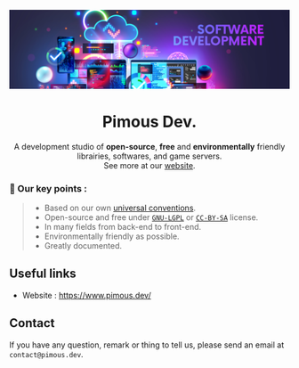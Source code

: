 [![Pimous background image (Redirecting to our website's home page)](/Content/Images/PimousDev_banner.jpg)
](https://www.pimous.dev)
<div align="center">

# Pimous Dev.
A development studio of **open-source**, **free** and **environmentally** friendly librairies, softwares, and game servers.<br>See more at our [website](https://www.pimous.dev).
</div>

### 📜 Our key points :
>- Based on our own [universal conventions](https://www.github.com/PimousDev/Conventions).
>- Open-source and free under [`GNU-LGPL`](https://choosealicense.com/licenses/lgpl-3.0/) or [`CC-BY-SA`](https://choosealicense.com/licenses/cc-by-sa-4.0/) license.
>- In many fields from back-end to front-end.
>- Environmentally friendly as possible.
>- Greatly documented.

## Useful links
- Website : https://www.pimous.dev/

## Contact
If you have any question, remark or thing to tell us, please send an email at `contact@pimous.dev`.
